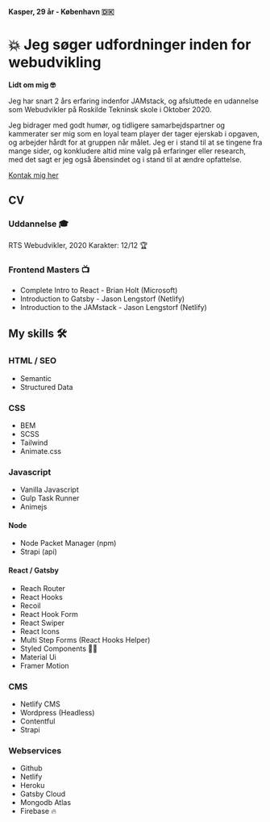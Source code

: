 **Kasper, 29 år - København 🇩🇰**

# 💥 Jeg søger udfordninger inden for webudvikling
**Lidt om mig 🤓**

Jeg har snart 2 års erfaring indenfor JAMstack, og afsluttede en udannelse som Webudvikler på Roskilde Tekninsk skole i Oktober 2020. 

Jeg bidrager med godt humør, og tidligere samarbejdspartner og kammerater ser mig som en loyal team player der tager ejerskab i opgaven, og arbejder hårdt for at gruppen når målet. Jeg er i stand til at se tingene fra mange sider, og konkludere altid mine valg på erfaringer eller research, med det sagt er jeg også åbensindet og i stand til at ændre opfattelse. 

[Kontak mig her](mailto:kasperbirch1@gmail.com?subject=[GitHub2]%20Vi%20mangler%20dig%20i%20vores%20team)

## CV
### Uddannelse 🎓
RTS Webudvikler, 2020
Karakter: 12/12 🏆

### Frontend Masters 📺 
* Complete Intro to React - Brian Holt (Microsoft)
* Introduction to Gatsby - Jason Lengstorf (Netlify)
* Introduction to the JAMstack - Jason Lengstorf (Netlify)

## My skills 🛠

### HTML / SEO
* Semantic
* Structured Data

### CSS
* BEM
* SCSS
* Tailwind
* Animate.css

### Javascript
* Vanilla Javascript
* Gulp Task Runner
* Animejs

#### Node
* Node Packet Manager (npm)
* Strapi (api)

#### React / Gatsby
* Reach Router
* React Hooks
* Recoil
* React Hook Form
* React Swiper
* React Icons
* Multi Step Forms (React Hooks Helper)
* Styled Components 💅🏼
* Material Ui
* Framer Motion 

### CMS
* Netlify CMS
* Wordpress (Headless)
* Contentful
* Strapi

### Webservices
* Github
* Netlify
* Heroku
* Gatsby Cloud 
* Mongodb Atlas
* Firebase 🔥
